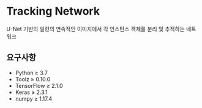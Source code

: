 # Tracking Network

U-Net 기반의 일련의 연속적인 이미지에서 각 인스턴스 객체를 분리 및 추적하는 네트워크

## 요구사항

* Python &ge; 3.7
* Toolz &ge; 0.10.0
* TensorFlow &ge; 2.1.0
* Keras &ge; 2.3.1
* numpy &ge; 1.17.4
